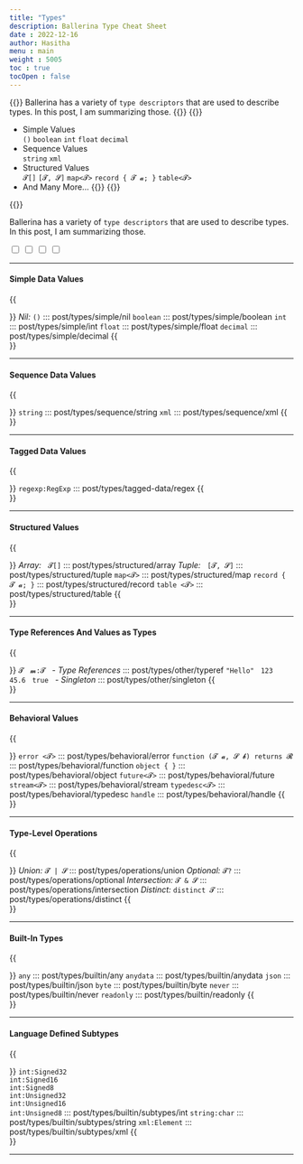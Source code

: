 ```yaml
---
title: "Types"
description: Ballerina Type Cheat Sheet
date : 2022-12-16
author: Hasitha
menu : main
weight : 5005
toc : true
tocOpen : false
---
```


{{<md class="summary">}}
Ballerina has a variety of `type descriptors` that are used to describe types. In this post, I am summarizing those.
{{</md>}}
{{<md class="syntax">}}

* Simple Values<br>
  `()` `boolean` `int` `float` `decimal`
* Sequence Values<br>
  `string` `xml`
* Structured Values<br>
  `𝓣[]` `[𝓣, 𝓢]` `map<𝓣>` `record { 𝓣 𝓪; }` `table<𝓣>`
* And Many More...
{{</md>}}
{{<md class="tldr">}}

{{</md>}}

<!--more-->

Ballerina has a variety of `type descriptors` that are used to describe types. In this post, I am summarizing those.

<label class="toggle">
  <input id="toggle-details" type="checkbox"></input>
  <span class="labels" data-on="Details" data-off="Just Syntax"></span>
</label>
<label class="toggle">
  <input id="toggle-summary" type="checkbox"></input>
  <span class="labels" data-on="Summary" data-off="No Summary"></span>
</label>
<label class="toggle">
  <input id="toggle-syntax" type="checkbox"></input>
  <span class="labels" data-on="Syntax Hints" data-off="Syntax Hints"></span>
</label>
<label class="toggle">
  <input id="toggle-tldr" type="checkbox"></input>
  <span class="labels" data-on="Highlights" data-off="No Highlights"></span>
</label>

<hr>

#### Simple Data Values

{{<summary title="" class="cl_summary" icon="💡">}}
*Nil:*  `()` ::: post/types/simple/nil
`boolean` ::: post/types/simple/boolean
`int`     ::: post/types/simple/int
`float`   ::: post/types/simple/float
`decimal` ::: post/types/simple/decimal
{{</summary>}}
<hr>

#### Sequence Data Values

{{<summary title="" class="cl_summary" icon="💡">}}
`string`  ::: post/types/sequence/string
`xml`     ::: post/types/sequence/xml
{{</summary>}}
<hr>

#### Tagged Data Values

{{<summary title="" class="cl_summary" icon="💡">}}
`regexp:RegExp` ::: post/types/tagged-data/regex
{{</summary>}}
<hr>

#### Structured Values

{{<summary title="" class="cl_summary" icon="💡">}}
*Array:* &nbsp; `𝓣[]`  ::: post/types/structured/array
*Tuple:* &nbsp; `[𝓣, 𝓢]` ::: post/types/structured/tuple
`map<𝓣>` ::: post/types/structured/map
`record { 𝓣 𝓪; }` ::: post/types/structured/record
`table <𝓣>` ::: post/types/structured/table
{{</summary>}}
<hr>

#### Type References And Values as Types

{{<summary class="cl_summary" icon="💡">}}
`𝓣` &nbsp; `𝓶:𝓣`  &nbsp; - *Type References* ::: post/types/other/typeref
`"Hello"` &nbsp; `123` &nbsp; `45.6` &nbsp; `true` &nbsp; - *Singleton* ::: post/types/other/singleton
{{</summary>}}
<hr>

#### Behavioral Values

{{<summary class="cl_summary" icon="💡">}}
`error <𝓣>` ::: post/types/behavioral/error
`function (𝓣 𝓪, 𝓢 𝓫) returns 𝓡` ::: post/types/behavioral/function
`object { }` ::: post/types/behavioral/object
`future<𝓣>` ::: post/types/behavioral/future
`stream<𝓣>` ::: post/types/behavioral/stream
`typedesc<𝓣>` ::: post/types/behavioral/typedesc
`handle` ::: post/types/behavioral/handle
{{</summary>}}
<hr>

#### Type-Level Operations

{{<summary class="cl_summary" icon="💡">}}
*Union:* `𝓣 | 𝓢` ::: post/types/operations/union
*Optional:* `𝓣?` ::: post/types/operations/optional
*Intersection:* `𝓣 & 𝓢` ::: post/types/operations/intersection
*Distinct:* `distinct 𝓣` ::: post/types/operations/distinct
{{</summary>}}
<hr>

#### Built-In Types

{{<summary class="cl_summary" icon="💡">}}
`any` ::: post/types/builtin/any
`anydata` ::: post/types/builtin/anydata
`json` ::: post/types/builtin/json
`byte` ::: post/types/builtin/byte
`never` ::: post/types/builtin/never
`readonly` ::: post/types/builtin/readonly
{{</summary>}}
<hr>

#### Language Defined Subtypes

{{<summary title="" class="cl_summary" icon="💡">}}
`int:Signed32`<br> `int:Signed16`<br> `int:Signed8`<br> `int:Unsigned32`<br> `int:Unsigned16`<br> `int:Unsigned8` ::: post/types/builtin/subtypes/int
`string:char` ::: post/types/builtin/subtypes/string
`xml:Element` ::: post/types/builtin/subtypes/xml
{{</summary>}}
<hr>

<script type="text/javascript">
function toggleView(ch, cls) {
  document.body.querySelectorAll(cls).forEach((e) => {
    e.style.display = ch.checked ? "block" : "none";
  });
}
function disableToggle(chs) {
  chs.forEach((e) => { e.parentElement.style.visibility = "hidden"; e.disabled = true; e.parentElement.classList.add('disable'); });
}
function enableToggle(chs) {
  chs.forEach((e) => { e.parentElement.style.visibility = "visible"; e.disabled = false; e.parentElement.classList.remove('disable'); });
}
document.addEventListener('DOMContentLoaded', function () {
  var details =  document.getElementById('toggle-details');
  var summary =  document.getElementById('toggle-summary');
  var syntax =  document.getElementById('toggle-syntax');
  var tldr =  document.getElementById('toggle-tldr');

  details.addEventListener('change', function () {
    if (details.checked) {
      enableToggle([summary, syntax, tldr]);
      document.body.querySelectorAll(".cl_summary").forEach((e) => { e.style.display  = 'block'; });
      document.body.querySelectorAll(".cl_summary_list").forEach((e) => { e.style.display  = 'none'; });
    } else {
      disableToggle([summary, syntax, tldr]);
      document.body.querySelectorAll(".cl_summary").forEach((e) => { e.style.display  = 'none'; });
      document.body.querySelectorAll(".cl_summary_list").forEach((e) => { e.style.display  = 'flex'; });
    }
  });
  syntax.addEventListener('change', function () { toggleView(syntax, ".syntax");});
  tldr.addEventListener('change', function () { toggleView(tldr, ".tldr");});
  summary.addEventListener('change', function () { toggleView(summary, ".summary");});
  details.checked = true;
  summary.checked = true; toggleView(summary, ".summary");
  syntax.checked = true; toggleView(syntax, ".syntax");
  tldr.checked = true; toggleView(tldr, ".tldr");
});
</script>
